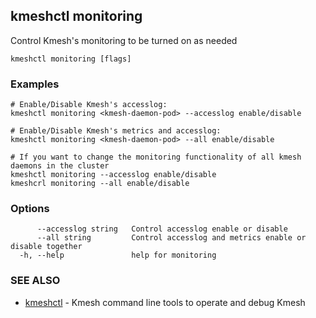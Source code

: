 ## kmeshctl monitoring

Control Kmesh's monitoring to be turned on as needed

```
kmeshctl monitoring [flags]
```

### Examples

```
# Enable/Disable Kmesh's accesslog:
kmeshctl monitoring <kmesh-daemon-pod> --accesslog enable/disable

# Enable/Disable Kmesh's metrics and accesslog:
kmeshctl monitoring <kmesh-daemon-pod> --all enable/disable

# If you want to change the monitoring functionality of all kmesh daemons in the cluster
kmeshctl monitoring --accesslog enable/disable
kmeshcrl monitoring --all enable/disable
```

### Options

```
      --accesslog string   Control accesslog enable or disable
      --all string         Control accesslog and metrics enable or disable together
  -h, --help               help for monitoring
```

### SEE ALSO

* [kmeshctl](kmeshctl.md)	 - Kmesh command line tools to operate and debug Kmesh

